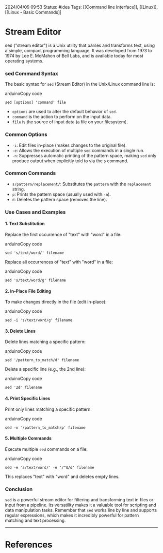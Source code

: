 2024/04/09 09:53
Status: #idea
Tags: [[Command line Interface]], [[Linux]], [[Linux - Basic Commands]]

# Stream Editor

sed ("stream editor") is a Unix utility that parses and transforms text, using a simple, compact programming language. It was developed from 1973 to 1974 by Lee E. McMahon of Bell Labs, and is available today for most operating systems.

### sed Command Syntax

The basic syntax for `sed` (Stream Editor) in the Unix/Linux command line is:

arduinoCopy code

`sed [options] 'command' file`

- `options` are used to alter the default behavior of `sed`.
- `command` is the action to perform on the input data.
- `file` is the source of input data (a file on your filesystem).

### Common Options

- `-i`: Edit files in-place (makes changes to the original file).
- `-e`: Allows the execution of multiple `sed` commands in a single run.
- `-n`: Suppresses automatic printing of the pattern space, making `sed` only produce output when explicitly told to via the `p` command.

### Common Commands

- `s/pattern/replacement/`: Substitutes the `pattern` with the `replacement` string.
- `p`: Prints the pattern space (usually used with `-n`).
- `d`: Deletes the pattern space (removes the line).

### Use Cases and Examples

#### 1. Text Substitution

Replace the first occurrence of "text" with "word" in a file:

arduinoCopy code

`sed 's/text/word/' filename`

Replace all occurrences of "text" with "word" in a file:

arduinoCopy code

`sed 's/text/word/g' filename`

#### 2. In-Place File Editing

To make changes directly in the file (edit in-place):

arduinoCopy code

`sed -i 's/text/word/g' filename`

#### 3. Delete Lines

Delete lines matching a specific pattern:

arduinoCopy code

`sed '/pattern_to_match/d' filename`

Delete a specific line (e.g., the 2nd line):

arduinoCopy code

`sed '2d' filename`

#### 4. Print Specific Lines

Print only lines matching a specific pattern:

arduinoCopy code

`sed -n '/pattern_to_match/p' filename`

#### 5. Multiple Commands

Execute multiple `sed` commands on a file:

arduinoCopy code

`sed -e 's/text/word/' -e '/^$/d' filename`

This replaces "text" with "word" and deletes empty lines.

### Conclusion

`sed` is a powerful stream editor for filtering and transforming text in files or input from a pipeline. Its versatility makes it a valuable tool for scripting and data manipulation tasks. Remember that `sed` works line by line and supports regular expressions, which makes it incredibly powerful for pattern matching and text processing.





---
# References
